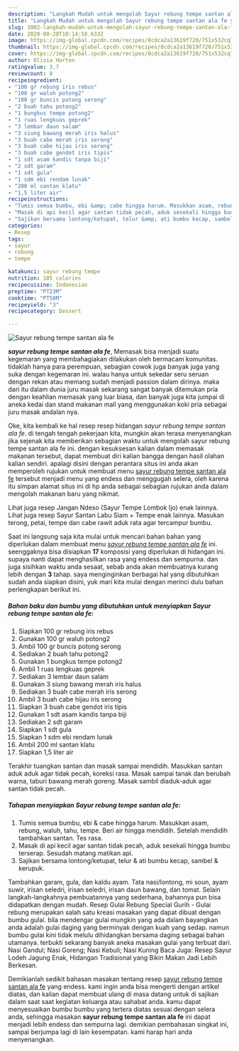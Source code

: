 ```yaml
---
description: "Langkah Mudah untuk mengolah Sayur rebung tempe santan ala fe yang Lezat Sekali"
title: "Langkah Mudah untuk mengolah Sayur rebung tempe santan ala fe yang Lezat Sekali"
slug: 3002-langkah-mudah-untuk-mengolah-sayur-rebung-tempe-santan-ala-fe-yang-lezat-sekali
date: 2020-08-28T10:14:58.633Z
image: https://img-global.cpcdn.com/recipes/8cdca2a13619f720/751x532cq70/sayur-rebung-tempe-santan-ala-fe-foto-resep-utama.jpg
thumbnail: https://img-global.cpcdn.com/recipes/8cdca2a13619f720/751x532cq70/sayur-rebung-tempe-santan-ala-fe-foto-resep-utama.jpg
cover: https://img-global.cpcdn.com/recipes/8cdca2a13619f720/751x532cq70/sayur-rebung-tempe-santan-ala-fe-foto-resep-utama.jpg
author: Olivia Horton
ratingvalue: 3.7
reviewcount: 8
recipeingredient:
- "100 gr rebung iris rebus"
- "100 gr waluh potong2"
- "100 gr buncis potong serong"
- "2 buah tahu potong2"
- "1 bungkus tempe potong2"
- "1 ruas lengkuas geprek"
- "3 lembar daun salam"
- "3 siung bawang merah iris halus"
- "3 buah cabe merah iris serong"
- "3 buah cabe hijau iris serong"
- "3 buah cabe gendot iris tipis"
- "1 sdt asam kandis tanpa biji"
- "2 sdt garam"
- "1 sdt gula"
- "1 sdm ebi rendam lunak"
- "200 ml santan klatu"
- "1,5 liter air"
recipeinstructions:
- "Tumis semua bumbu, ebi &amp; cabe hingga harum. Masukkan asam, rebung, waluh, tahu, tempe. Beri air hingga mendidih. Setelah mendidih tambahkan santan. Tes rasa."
- "Masak di api kecil agar santan tidak pecah, aduk sesekali hingga bumbu terserap. Sesudah matang matikan api."
- "Sajikan bersama lontong/ketupat, telur &amp; ati bumbu kecap, sambel &amp; kerupuk."
categories:
- Resep
tags:
- sayur
- rebung
- tempe

katakunci: sayur rebung tempe 
nutrition: 185 calories
recipecuisine: Indonesian
preptime: "PT23M"
cooktime: "PT58M"
recipeyield: "3"
recipecategory: Dessert

---
```



![Sayur rebung tempe santan ala fe](https://img-global.cpcdn.com/recipes/8cdca2a13619f720/751x532cq70/sayur-rebung-tempe-santan-ala-fe-foto-resep-utama.jpg)

<b><i>sayur rebung tempe santan ala fe</i></b>, Memasak bisa menjadi suatu kegemaran yang membahagiakan dilakukan oleh bermacam komunitas. tidaklah hanya para perempuan, sebagian cowok juga banyak juga yang suka dengan kegemaran ini. walau hanya untuk sekedar seru seruan dengan rekan atau memang sudah menjadi passion dalam dirinya. maka dari itu dalam dunia juru masak sekarang sangat banyak ditemukan pria dengan keahlian memasak yang luar biasa, dan banyak juga kita jumpai di aneka kedai dan stand makanan mall yang menggunakan koki pria sebagai juru masak andalan nya.

Oke, kita kembali ke hal resep resep hidangan <i>sayur rebung tempe santan ala fe</i>. di tengah tengah pekerjaan kita, mungkin akan terasa menyenangkan jika sejenak kita memberikan sebagian waktu untuk mengolah sayur rebung tempe santan ala fe ini. dengan kesuksesan kalian dalam memasak makanan tersebut, dapat membuat diri kalian bangga dengan hasil olahan kalian sendiri. apalagi disini dengan perantara situs ini anda akan memperoleh rujukan untuk membuat menu <u>sayur rebung tempe santan ala fe</u> tersebut menjadi menu yang endess dan menggugah selera, oleh karena itu simpan alamat situs ini di hp anda sebagai sebagian rujukan anda dalam mengolah makanan baru yang nikmat.

Lihat juga resep Jangan Ndeso (Sayur Tempe Lombok Ijo) enak lainnya. Lihat juga resep Sayur Santan Labu Siam + Tempe enak lainnya. Masukan terong, petai, tempe dan cabe rawit aduk rata agar tercampur bumbu.


Saat ini langsung saja kita mulai untuk mencari bahan bahan yang diperlukan dalam membuat menu <u><i>sayur rebung tempe santan ala fe</i></u> ini. seenggaknya bisa disiapkan <b>17</b> komposisi yang diperlukan di hidangan ini. supaya nanti dapat menghasilkan rasa yang endess dan sempurna. dan juga sisihkan waktu anda sesaat, sebab anda akan membuatnya kurang lebih dengan <b>3</b> tahap. saya menginginkan berbagai hal yang dibutuhkan sudah anda siapkan disini, yuk mari kita mulai dengan merinci dulu bahan perlengkapan berikut ini.

<!--inarticleads1-->

##### Bahan baku dan bumbu yang dibutuhkan untuk menyiapkan Sayur rebung tempe santan ala fe:

1. Siapkan 100 gr rebung iris rebus
1. Gunakan 100 gr waluh potong2
1. Ambil 100 gr buncis potong serong
1. Sediakan 2 buah tahu potong2
1. Gunakan 1 bungkus tempe potong2
1. Ambil 1 ruas lengkuas geprek
1. Sediakan 3 lembar daun salam
1. Gunakan 3 siung bawang merah iris halus
1. Sediakan 3 buah cabe merah iris serong
1. Ambil 3 buah cabe hijau iris serong
1. Siapkan 3 buah cabe gendot iris tipis
1. Gunakan 1 sdt asam kandis tanpa biji
1. Sediakan 2 sdt garam
1. Siapkan 1 sdt gula
1. Siapkan 1 sdm ebi rendam lunak
1. Ambil 200 ml santan klatu
1. Siapkan 1,5 liter air


Terakhir tuangkan santan dan masak sampai mendidih. Masukkan santan aduk aduk agar tidak pecah, koreksi rasa. Masak sampai tanak dan berubah warna, taburi bawang merah goreng. Masak sambil diaduk-aduk agar santan tidak pecah. 

<!--inarticleads2-->

##### Tahapan menyiapkan Sayur rebung tempe santan ala fe:

1. Tumis semua bumbu, ebi &amp; cabe hingga harum. Masukkan asam, rebung, waluh, tahu, tempe. Beri air hingga mendidih. Setelah mendidih tambahkan santan. Tes rasa.
1. Masak di api kecil agar santan tidak pecah, aduk sesekali hingga bumbu terserap. Sesudah matang matikan api.
1. Sajikan bersama lontong/ketupat, telur &amp; ati bumbu kecap, sambel &amp; kerupuk.


Tambahkan garam, gula, dan kaldu ayam. Tata nasi/lontong, mi soun, ayam suwir, irisan seledri, irisan seledri, irisan daun bawang, dan tomat. Selain langkah-langkahnya pembuatannya yang sederhana, bahannya pun bisa didapatkan dengan mudah. Resep Gulai Rebung Special Gurih - Gulai rebung merupakan salah satu kreasi masakan yang dapat dibuat dengan bumbu gulai. bila mendengar gulai mungkin yang ada dalam bayangkan anda adalah gulai daging yang berminyak dengan kuah yang sedap. namun bumbu gulai kini tidak melulu dihidangkan bersama daging sebagai bahan utamanya. terbukti sekarang banyak aneka masakan gulai yang terbuat dari. Nasi Gandul; Nasi Goreng; Nasi Kebuli; Nasi Kuning Baca Juga: Resep Sayur Lodeh Jagung Enak, Hidangan Tradisional yang Bikin Makan Jadi Lebih Berkesan. 

Demikianlah sedikit bahasan masakan tentang resep <u>sayur rebung tempe santan ala fe</u> yang endess. kami ingin anda bisa mengerti dengan artikel diatas, dan kalian dapat membuat ulang di masa datang untuk di sajikan dalam saat saat kegiatan keluarga atau sahabat anda. kamu dapat menyesuaikan bumbu bumbu yang tertera diatas sesuai dengan selera anda, sehingga masakan <b>sayur rebung tempe santan ala fe</b> ini dapat menjadi lebih endess dan sempurna lagi. demikian pembahasan singkat ini, sampai berjumpa lagi di lain kesempatan. kami harap hari anda menyenangkan.
